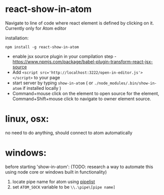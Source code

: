 # react-show-in-atom

Navigate to line of code where react element is defined by clicking on it.
Currently only for Atom editor


installation:

`
npm install -g react-show-in-atom
`

- enable jsx source plugin in your compilation step - https://www.npmjs.com/package/babel-plugin-transform-react-jsx-source
- Add `<script src='http://localhost:3222/open-in-editor.js'></script>` to your page
- start server by typing `show-in-atom` ( or `./node_modules/.bin/show-in-atom` if installed locally )
- Command+mouse click on the element to open source for the element, Command+Shift+mouse click to navigate to owner element source.

# linux, osx:
no need to do anything, should connect to atom automatically

# windows:

before starting 'show-in-atom': (TODO: research a way to automate this using node core or windows built in functionality)

1) locate pipe name for atom using [pipelist](https://technet.microsoft.com/en-us/sysinternals/dd581625.aspx)
2) set `ATOM_SOCK` variable to be `\\.\pipe\[pipe name]`
